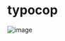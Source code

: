 # typocop
![image](https://github.com/user-attachments/assets/bbcdcedb-cf0b-4cc0-959a-fe5caa71f833)
